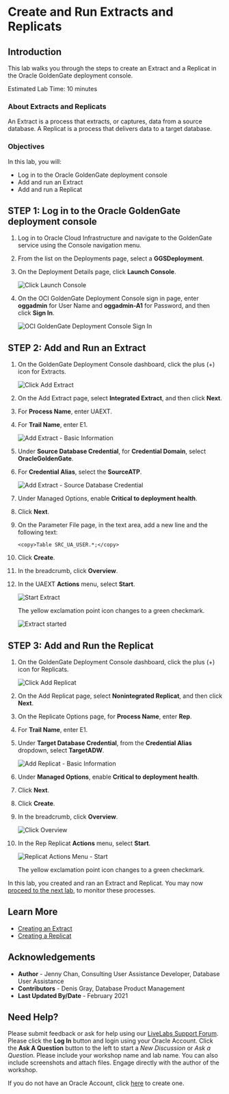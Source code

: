 # Create and Run Extracts and Replicats

## Introduction

This lab walks you through the steps to create an Extract and a Replicat in the Oracle GoldenGate deployment console.

Estimated Lab Time: 10 minutes

### About Extracts and Replicats
An Extract is a process that extracts, or captures, data from a source database. A Replicat is a process that delivers data to a target database.

### Objectives

In this lab, you will:
* Log in to the Oracle GoldenGate deployment console
* Add and run an Extract
* Add and run a Replicat

## **STEP 1**: Log in to the Oracle GoldenGate deployment console

1. Log in to Oracle Cloud Infrastructure and navigate to the GoldenGate service using the Console navigation menu.

2. From the list on the Deployments page, select a **GGSDeployment**.

3. On the Deployment Details page, click **Launch Console**.

    ![Click Launch Console](images/01-03-ggs-launchconsole.png)

4. On the OCI GoldenGate Deployment Console sign in page, enter **oggadmin** for User Name and **oggadmin-A1** for Password, and then click **Sign In**.

    ![OCI GoldenGate Deployment Console Sign In](images/01-04-ggs-console-signin.png)

## **STEP 2:** Add and Run an Extract

1. On the GoldenGate Deployment Console dashboard, click the plus (+) icon for Extracts.

    ![Click Add Extract](images/02-02-ggs-add-extract.png)

2. On the Add Extract page, select **Integrated Extract**, and then click **Next**.

3. For **Process Name**, enter UAEXT.

4. For **Trail Name**, enter E1.

    ![Add Extract - Basic Information](images/02-04-ggs-basic-info.png)

5. Under **Source Database Credential**, for **Credential Domain**, select **OracleGoldenGate**.

6. For **Credential Alias**, select the **SourceATP**.

    ![Add Extract - Source Database Credential](images/02-04-ggs-src-db-credential.png)

7. Under Managed Options, enable **Critical to deployment health**.

8. Click **Next**.

9. On the Parameter File page, in the text area, add a new line and the following text:

    ```
    <copy>Table SRC_UA_USER.*;</copy>
    ```

10. Click **Create**.

11. In the breadcrumb, click **Overview**.

12. In the UAEXT **Actions** menu, select **Start**.

    ![Start Extract](images/02-12-ggs-start-extract.png)

    The yellow exclamation point icon changes to a green checkmark.

    ![Extract started](images/02-ggs-extract-started.png)

## **STEP 3**: Add and Run the Replicat

1. On the GoldenGate Deployment Console dashboard, click the plus (+) icon for Replicats.

    ![Click Add Replicat](images/03-01-ggs-add-replicat.png)

2. On the Add Replicat page, select **Nonintegrated Replicat**, and then click **Next**.

3. On the Replicate Options page, for **Process Name**, enter **Rep**.

4. For **Trail Name**, enter E1.

5. Under **Target Database Credential**, from the **Credential Alias**  dropdown, select **TargetADW**.

    ![Add Replicat - Basic Information](images/03-05-ggs-replicat-basicInfo.png)

6. Under **Managed Options**, enable **Critical to deployment health**.

7. Click **Next**.

8. Click **Create**.

9. In the breadcrumb, click **Overview**.

    ![Click Overview](images/03-09-ggs-overview.png)

10. In the Rep Replicat **Actions** menu, select **Start**.

    ![Replicat Actions Menu - Start](images/03-10-ggs-start-replicat.png)

    The yellow exclamation point icon changes to a green checkmark.

In this lab, you created and ran an Extract and Replicat. You may now [proceed to the next lab](#next), to monitor these processes.

## Learn More

* [Creating an Extract](https://docs.oracle.com/cloud/paas/goldengate-service/using/goldengate-deployment-console.html#GUID-3B004DB0-2F41-4FC2-BDD4-4DE809F52448)
* [Creating a Replicat](https://docs.oracle.com/cloud/paas/goldengate-service/using/goldengate-deployment-console.html#GUID-063CCFD9-81E0-4FEC-AFCC-3C9D9D3B8953)

## Acknowledgements
* **Author** - Jenny Chan, Consulting User Assistance Developer, Database User Assistance
* **Contributors** -  Denis Gray, Database Product Management
* **Last Updated By/Date** - February 2021

## Need Help?
Please submit feedback or ask for help using our [LiveLabs Support Forum](https://community.oracle.com/tech/developers/categories/livelabsdiscussions). Please click the **Log In** button and login using your Oracle Account. Click the **Ask A Question** button to the left to start a *New Discussion* or *Ask a Question*.  Please include your workshop name and lab name.  You can also include screenshots and attach files.  Engage directly with the author of the workshop.

If you do not have an Oracle Account, click [here](https://profile.oracle.com/myprofile/account/create-account.jspx) to create one.
